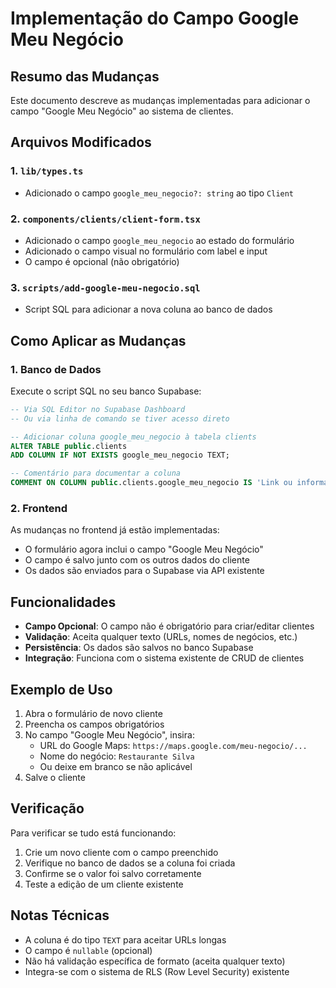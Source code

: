 # Implementação do Campo Google Meu Negócio

## Resumo das Mudanças

Este documento descreve as mudanças implementadas para adicionar o campo "Google Meu Negócio" ao sistema de clientes.

## Arquivos Modificados

### 1. `lib/types.ts`
- Adicionado o campo `google_meu_negocio?: string` ao tipo `Client`

### 2. `components/clients/client-form.tsx`
- Adicionado o campo `google_meu_negocio` ao estado do formulário
- Adicionado o campo visual no formulário com label e input
- O campo é opcional (não obrigatório)

### 3. `scripts/add-google-meu-negocio.sql`
- Script SQL para adicionar a nova coluna ao banco de dados

## Como Aplicar as Mudanças

### 1. Banco de Dados
Execute o script SQL no seu banco Supabase:

```sql
-- Via SQL Editor no Supabase Dashboard
-- Ou via linha de comando se tiver acesso direto

-- Adicionar coluna google_meu_negocio à tabela clients
ALTER TABLE public.clients 
ADD COLUMN IF NOT EXISTS google_meu_negocio TEXT;

-- Comentário para documentar a coluna
COMMENT ON COLUMN public.clients.google_meu_negocio IS 'Link ou informações do Google Meu Negócio do cliente';
```

### 2. Frontend
As mudanças no frontend já estão implementadas:
- O formulário agora inclui o campo "Google Meu Negócio"
- O campo é salvo junto com os outros dados do cliente
- Os dados são enviados para o Supabase via API existente

## Funcionalidades

- **Campo Opcional**: O campo não é obrigatório para criar/editar clientes
- **Validação**: Aceita qualquer texto (URLs, nomes de negócios, etc.)
- **Persistência**: Os dados são salvos no banco Supabase
- **Integração**: Funciona com o sistema existente de CRUD de clientes

## Exemplo de Uso

1. Abra o formulário de novo cliente
2. Preencha os campos obrigatórios
3. No campo "Google Meu Negócio", insira:
   - URL do Google Maps: `https://maps.google.com/meu-negocio/...`
   - Nome do negócio: `Restaurante Silva`
   - Ou deixe em branco se não aplicável
4. Salve o cliente

## Verificação

Para verificar se tudo está funcionando:

1. Crie um novo cliente com o campo preenchido
2. Verifique no banco de dados se a coluna foi criada
3. Confirme se o valor foi salvo corretamente
4. Teste a edição de um cliente existente

## Notas Técnicas

- A coluna é do tipo `TEXT` para aceitar URLs longas
- O campo é `nullable` (opcional)
- Não há validação específica de formato (aceita qualquer texto)
- Integra-se com o sistema de RLS (Row Level Security) existente
